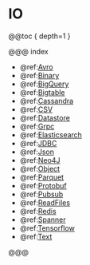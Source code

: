 # IO

@@toc { depth=1 }

@@@ index

* @ref:[Avro](Avro.md)
* @ref:[Binary](Binary.md)
* @ref:[BigQuery](BigQuery.md)
* @ref:[Bigtable](Bigtable.md)
* @ref:[Cassandra](Cassandra.md)
* @ref:[CSV](Csv.md)
* @ref:[Datastore](Datastore.md)
* @ref:[Grpc](Grpc.md)
* @ref:[Elasticsearch](Elasticsearch.md)
* @ref:[JDBC](Jdbc.md)
* @ref:[Json](Json.md)
* @ref:[Neo4J](Neo4J.md)
* @ref:[Object](Object.md)
* @ref:[Parquet](Parquet.md)
* @ref:[Protobuf](Protobuf.md)
* @ref:[Pubsub](Pubsub.md)
* @ref:[ReadFiles](ReadFiles.md)
* @ref:[Redis](Redis.md)
* @ref:[Spanner](Spanner.md)
* @ref:[Tensorflow](Tensorflow.md)
* @ref:[Text](Text.md)

@@@
